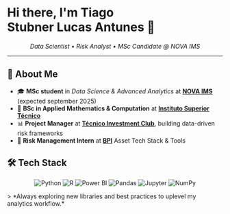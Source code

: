 # Hi there, I'm **Tiago Stubner Lucas Antunes** 👋

<p align="center">
  <em>Data Scientist • Risk Analyst • MSc Candidate @ NOVA IMS</em>
</p>

---

## 📝 About Me

* 🎓 **MSc student** in *Data Science & Advanced Analytics* at [**NOVA IMS**](https://www.novaims.unl.pt/pt/ensino/cursos/pos-graduacoes-e-mestrados/mestrado-em-data-science-and-advanced-analytics-com-especializacao-em-data-science/) (expected september 2025)
* 🧮 **BSc in Applied Mathematics & Computation** at [**Instituto Superior Técnico**](https://tecnico.ulisboa.pt/pt/)
* 📊 **Project Manager** at [**Técnico Investment Club**](https://investmentclub.tecnico.ulisboa.pt/), building data-driven risk frameworks
* 🏦 **Risk Management Intern** at [**BPI**](https://https://www.bancobpi.pt/bpigestaodeativos/) Asset Tech Stack & Tools

## 🛠️ Tech Stack

<div align="center">

![Python](https://img.shields.io/badge/-Python-3776AB?style=for-the-badge\&logo=python\&logoColor=white)
![R](https://img.shields.io/badge/-R-276DC3?style=for-the-badge\&logo=r\&logoColor=white)
![Power BI](https://img.shields.io/badge/-Power%20BI-F2C811?style=for-the-badge\&logo=powerbi\&logoColor=black)
![Pandas](https://img.shields.io/badge/-pandas-150458?style=for-the-badge\&logo=pandas\&logoColor=white)
![Jupyter](https://img.shields.io/badge/-Jupyter-F37626?style=for-the-badge\&logo=jupyter\&logoColor=white)
![NumPy](https://img.shields.io/badge/-NumPy-013243?style=for-the-badge\&logo=numpy\&logoColor=white)
</div>
> *Always exploring new libraries and best practices to uplevel my analytics workflow.*
